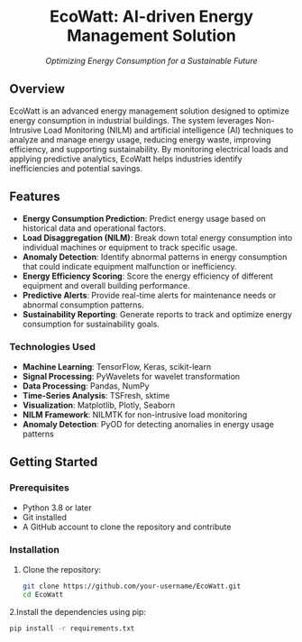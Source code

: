 <h1 align="center">EcoWatt: AI-driven Energy Management Solution</h1>

<p align="center"><em>Optimizing Energy Consumption for a Sustainable Future</em></p>

## Overview

EcoWatt is an advanced energy management solution designed to optimize energy consumption in industrial buildings. The system leverages Non-Intrusive Load Monitoring (NILM) and artificial intelligence (AI) techniques to analyze and manage energy usage, reducing energy waste, improving efficiency, and supporting sustainability. By monitoring electrical loads and applying predictive analytics, EcoWatt helps industries identify inefficiencies and potential savings.

## Features

- **Energy Consumption Prediction**: Predict energy usage based on historical data and operational factors.
- **Load Disaggregation (NILM)**: Break down total energy consumption into individual machines or equipment to track specific usage.
- **Anomaly Detection**: Identify abnormal patterns in energy consumption that could indicate equipment malfunction or inefficiency.
- **Energy Efficiency Scoring**: Score the energy efficiency of different equipment and overall building performance.
- **Predictive Alerts**: Provide real-time alerts for maintenance needs or abnormal consumption patterns.
- **Sustainability Reporting**: Generate reports to track and optimize energy consumption for sustainability goals.

<h3>Technologies Used</h3>

<ul>
  <li><strong>Machine Learning</strong>: TensorFlow, Keras, scikit-learn</li>
  <li><strong>Signal Processing</strong>: PyWavelets for wavelet transformation</li>
  <li><strong>Data Processing</strong>: Pandas, NumPy</li>
  <li><strong>Time-Series Analysis</strong>: TSFresh, sktime</li>
  <li><strong>Visualization</strong>: Matplotlib, Plotly, Seaborn</li>
  <li><strong>NILM Framework</strong>: NILMTK for non-intrusive load monitoring</li>
  <li><strong>Anomaly Detection</strong>: PyOD for detecting anomalies in energy usage patterns</li>
</ul>

<h2>Getting Started</h2>

### Prerequisites

- Python 3.8 or later
- Git installed
- A GitHub account to clone the repository and contribute

### Installation

1. Clone the repository:
   ```bash
   git clone https://github.com/your-username/EcoWatt.git
   cd EcoWatt
2.Install the dependencies using pip:
  ```bash
  pip install -r requirements.txt



